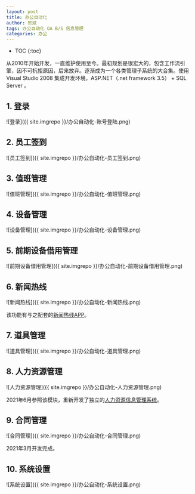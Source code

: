 ```yaml
---
layout: post
title: 办公自动化
author: 贺斌
tags: 办公自动化 OA B/S 信息管理
categories: 办公
---
```


* TOC
{:toc}

从2010年开始开发，一直维护使用至今。最初规划是很宏大的，包含工作流引擎，因不可抗拒原因，后来放弃。逐渐成为一个各类管理子系统的大合集。使用 Visual Studio 2008 集成开发环境，ASP.NET（.net framework 3.5） + SQL Server 。

## 1. 登录

![登录]({{ site.imgrepo }}/办公自动化-账号登陆.png)

## 2. 员工签到

![员工签到]({{ site.imgrepo }}/办公自动化-员工签到.png)

## 3. 值班管理

![值班管理]({{ site.imgrepo }}/办公自动化-值班管理.png)

## 4. 设备管理

![设备管理]({{ site.imgrepo }}/办公自动化-设备管理.png)

## 5. 前期设备借用管理

![前期设备借用管理]({{ site.imgrepo }}/办公自动化-前期设备借用管理.png)

## 6. 新闻热线

![新闻热线]({{ site.imgrepo }}/办公自动化-新闻热线.png)

该功能有与之配套的[新闻热线APP](/办公/news-clues/)。

## 7. 道具管理

![道具管理]({{ site.imgrepo }}/办公自动化-道具管理.png)

## 8. 人力资源管理

![人力资源管理]({{ site.imgrepo }}/办公自动化-人力资源管理.png)

2021年6月参照该模块，重新开发了独立的[人力资源信息管理系统](/办公/staff-manage/)。

## 9. 合同管理

![合同管理]({{ site.imgrepo }}/办公自动化-合同管理.png)

2021年3月开发完成。

## 10. 系统设置

![系统设置]({{ site.imgrepo }}/办公自动化-系统设置.png)
